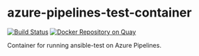 # azure-pipelines-test-container

[![Build Status](https://dev.azure.com/ansible/azure-pipelines-test-container/_apis/build/status/CI?branchName=main)](https://dev.azure.com/ansible/azure-pipelines-test-container/_build/latest?definitionId=19&branchName=main)
[![Docker Repository on Quay](https://quay.io/repository/ansible/azure-pipelines-test-container/status "Docker Repository on Quay")](https://quay.io/repository/ansible/azure-pipelines-test-container)

Container for running ansible-test on Azure Pipelines.
